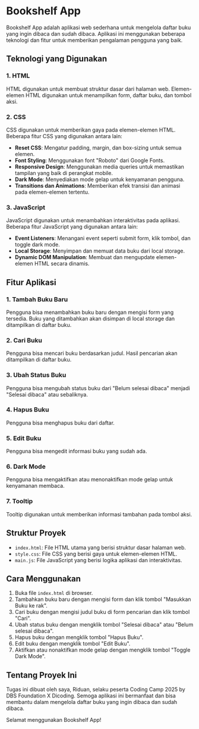 # Bookshelf App

Bookshelf App adalah aplikasi web sederhana untuk mengelola daftar buku yang ingin dibaca dan sudah dibaca. Aplikasi ini menggunakan beberapa teknologi dan fitur untuk memberikan pengalaman pengguna yang baik.

## Teknologi yang Digunakan

### 1. HTML
HTML digunakan untuk membuat struktur dasar dari halaman web. Elemen-elemen HTML digunakan untuk menampilkan form, daftar buku, dan tombol aksi.

### 2. CSS
CSS digunakan untuk memberikan gaya pada elemen-elemen HTML. Beberapa fitur CSS yang digunakan antara lain:
- **Reset CSS**: Mengatur padding, margin, dan box-sizing untuk semua elemen.
- **Font Styling**: Menggunakan font "Roboto" dari Google Fonts.
- **Responsive Design**: Menggunakan media queries untuk memastikan tampilan yang baik di perangkat mobile.
- **Dark Mode**: Menyediakan mode gelap untuk kenyamanan pengguna.
- **Transitions dan Animations**: Memberikan efek transisi dan animasi pada elemen-elemen tertentu.

### 3. JavaScript
JavaScript digunakan untuk menambahkan interaktivitas pada aplikasi. Beberapa fitur JavaScript yang digunakan antara lain:
- **Event Listeners**: Menangani event seperti submit form, klik tombol, dan toggle dark mode.
- **Local Storage**: Menyimpan dan memuat data buku dari local storage.
- **Dynamic DOM Manipulation**: Membuat dan mengupdate elemen-elemen HTML secara dinamis.

## Fitur Aplikasi

### 1. Tambah Buku Baru
Pengguna bisa menambahkan buku baru dengan mengisi form yang tersedia. Buku yang ditambahkan akan disimpan di local storage dan ditampilkan di daftar buku.

### 2. Cari Buku
Pengguna bisa mencari buku berdasarkan judul. Hasil pencarian akan ditampilkan di daftar buku.

### 3. Ubah Status Buku
Pengguna bisa mengubah status buku dari "Belum selesai dibaca" menjadi "Selesai dibaca" atau sebaliknya.

### 4. Hapus Buku
Pengguna bisa menghapus buku dari daftar.

### 5. Edit Buku
Pengguna bisa mengedit informasi buku yang sudah ada.

### 6. Dark Mode
Pengguna bisa mengaktifkan atau menonaktifkan mode gelap untuk kenyamanan membaca.

### 7. Tooltip
Tooltip digunakan untuk memberikan informasi tambahan pada tombol aksi.

## Struktur Proyek

- `index.html`: File HTML utama yang berisi struktur dasar halaman web.
- `style.css`: File CSS yang berisi gaya untuk elemen-elemen HTML.
- `main.js`: File JavaScript yang berisi logika aplikasi dan interaktivitas.

## Cara Menggunakan

1. Buka file `index.html` di browser.
2. Tambahkan buku baru dengan mengisi form dan klik tombol "Masukkan Buku ke rak".
3. Cari buku dengan mengisi judul buku di form pencarian dan klik tombol "Cari".
4. Ubah status buku dengan mengklik tombol "Selesai dibaca" atau "Belum selesai dibaca".
5. Hapus buku dengan mengklik tombol "Hapus Buku".
6. Edit buku dengan mengklik tombol "Edit Buku".
7. Aktifkan atau nonaktifkan mode gelap dengan mengklik tombol "Toggle Dark Mode".

## Tentang Proyek Ini

Tugas ini dibuat oleh saya, Riduan, selaku peserta Coding Camp 2025 by DBS Foundation X Dicoding. Semoga aplikasi ini bermanfaat dan bisa membantu dalam mengelola daftar buku yang ingin dibaca dan sudah dibaca.

Selamat menggunakan Bookshelf App!
